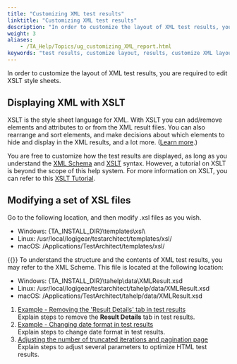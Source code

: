 ```yaml
--- 
title: "Customizing XML test results"
linktitle: "Customizing XML test results"
description: "In order to customize the layout of XML test results, you are required to edit XSLT style sheets."
weight: 3
aliases: 
    - /TA_Help/Topics/ug_customizing_XML_report.html
keywords: "test results, customize layout, results, customize XML layout, XML result layout, customization"
---
```


In order to customize the layout of XML test results, you are required to edit XSLT style sheets.

## **Displaying XML with XSLT**

XSLT is the style sheet language for XML. With XSLT you can add/remove elements and attributes to or from the XML result files. You can also rearrange and sort elements, and make decisions about which elements to hide and display in the XML results, and a lot more. \([Learn more](http://www.w3schools.com/xml/xml_xslt.asp).\)

You are free to customize how the test results are displayed, as long as you understand the [XML Schema](https://www.w3.org/XML/Schema) and [XSLT](https://www.w3.org/TR/xslt) syntax. However, a tutorial on XSLT is beyond the scope of this help system. For more information on XSLT, you can refer to this [XSLT Tutorial](http://www.w3schools.com/xml/xsl_intro.asp).

## Modifying a set of XSL files

Go to the following location, and then modify .xsl files as you wish.

-   Windows: \{TA\_INSTALL\_DIR\}\\templates\\xsl\\
-   Linux: /usr/local/logigear/testarchitect/templates/xsl/
-   macOS: /Applications/TestArchitect/templates/xsl/

{{<note>}} To understand the structure and the contents of XML test results, you may refer to the XML Scheme. This file is located at the following location:

-   Windows: \{TA\_INSTALL\_DIR\}\\tahelp\\data\\XMLResult.xsd
-   Linux: /usr/local/logigear/testarchitect/tahelp/data/XMLResult.xsd
-   macOS: /Applications/TestArchitect/tahelp/data/XMLResult.xsd

1.  [Example - Removing the 'Result Details' tab in test results](/user-guide/working-with-test-results/customizing-xml-test-results/example-removing-the-result-details-tab-in-test-results)  
Explain steps to remove the **Result Details** tab in test results.
2.  [Example - Changing date format in test results](/user-guide/working-with-test-results/customizing-xml-test-results/example-changing-date-format-in-test-results)  
Explain steps to change date format in test results.
3.  [Adjusting the number of truncated iterations and pagination page](/user-guide/working-with-test-results/customizing-xml-test-results/adjusting-the-number-of-truncated-iterations-and-pagination-page)  
Explain steps to adjust several parameters to optimize HTML test results.




